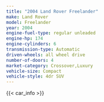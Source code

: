 ```yaml
---
title: "2004 Land Rover Freelander"
make: Land Rover
model: Freelander
year: 2004
engine-fuel-type: regular unleaded
engine-hp: 174
engine-cylinders: 6
transmission-type: Automatic
driven-wheels: all wheel drive
number-of-doors: 4
market-category: Crossover,Luxury
vehicle-size: Compact
vehicle-style: 4dr SUV
---
```


{{< car_info >}}
